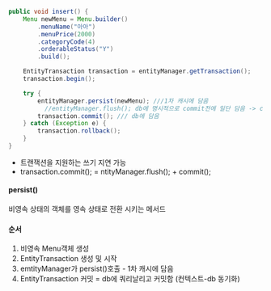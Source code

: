```java
public void insert() {
	Menu newMenu = Menu.builder()  
        .menuName("아아")  
        .menuPrice(2000)  
        .categoryCode(4)  
        .orderableStatus("Y")  
        .build();

	EntityTransaction transaction = entityManager.getTransaction();  
	transaction.begin();

	try {  
	    entityManager.persist(newMenu); ///1차 캐시에 담음  
		  //entityManager.flush(); db에 명시적으로 commit전에 일단 담음 -> commit전이라 rollback가능
	    transaction.commit(); /// db에 담음  
	} catch (Exception e) {  
	    transaction.rollback();  
	}
}
```
- 트랜잭션을 지원하는 쓰기 지연 가능
- transaction.commit(); = ntityManager.flush(); + commit();

#### persist()
비영속 상태의 객체를 영속 상태로 전환 시키는 메서드

#### 순서
1. 비영속 Menu객체 생성
2. EntityTransaction 생성 및 시작
3. emtityManager가 persist()호출 - 1차 캐시에 담음
4. EntityTransaction 커밋 = db에 쿼리날리고 커밋함 (컨텍스트-db 동기화)

